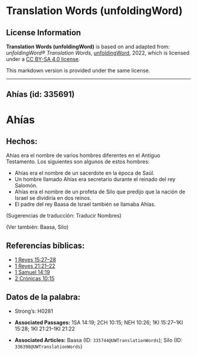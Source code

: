 # Translation Words (unfoldingWord)

## License Information

**Translation Words (unfoldingWord)** is based on and adapted from: _unfoldingWord® Translation Words_, [unfoldingWord](https://unfoldingword.org/utw), 2022, which is licensed under a [CC BY-SA 4.0 license](https://creativecommons.org/licenses/by-sa/4.0/legalcode.en).

This markdown version is provided under the same license.



--------------------------------

## Ahías (id: 335691)

Ahías
=====

Hechos:
-------

Ahías era el nombre de varios hombres diferentes en el Antiguo Testamento. Los siguientes son algunos de estos hombres:

* Ahías era el nombre de un sacerdote en la época de Saúl.
* Un hombre llamado Ahías era secretario durante el reinado del rey Salomón.
* Ahías era el nombre de un profeta de Silo que predijo que la nación de Israel se dividiría en dos reinos.
* El padre del rey Baasa de Israel también se llamaba Ahías.

(Sugerencias de traducción: Traducir Nombres)

(Ver también: Baasa, Silo)

Referencias bíblicas:
---------------------

* [1 Reyes 15:27–28](https://ref.ly/1Kgs15:27-1Kgs15:28)
* [1 Reyes 21:21–22](https://ref.ly/1Kgs21:21-1Kgs21:22)
* [1 Samuel 14:19](https://ref.ly/1Sam14:19)
* [2 Crónicas 10:15](https://ref.ly/2Chr10:15)

Datos de la palabra:
--------------------

* Strong’s: H0281

* **Associated Passages:** 1SA 14:19; 2CH 10:15; NEH 10:26; 1KI 15:27–1KI 15:28; 1KI 21:21–1KI 21:22
* **Associated Articles:** Baasa (ID: `335744@UWTranslationWords`); Silo (ID: `336398@UWTranslationWords`)

